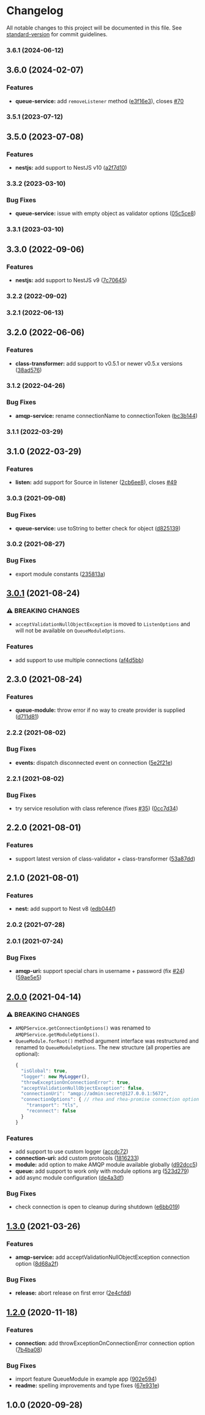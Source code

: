 # Changelog

All notable changes to this project will be documented in this file. See [standard-version](https://github.com/conventional-changelog/standard-version) for commit guidelines.

### 3.6.1 (2024-06-12)

## 3.6.0 (2024-02-07)


### Features

* **queue-service:** add `removeListener` method ([e3f16e3](https://github.com/team-supercharge/nest-amqp/commit/e3f16e37e28555723eef6869015afa8870298d1f)), closes [#70](https://github.com/team-supercharge/nest-amqp/issues/70)

### 3.5.1 (2023-07-12)

## 3.5.0 (2023-07-08)


### Features

* **nestjs:** add support to NestJS v10 ([a2f7d10](https://github.com/team-supercharge/nest-amqp/commit/a2f7d10e610b3f8760abdcc2a7df1677fda56704))

### 3.3.2 (2023-03-10)


### Bug Fixes

* **queue-service:** issue with empty object as validator options ([05c5ce8](https://github.com/team-supercharge/nest-amqp/commit/05c5ce86521b1955aa6687b3ccdb29bbc81623af))

### 3.3.1 (2023-03-10)

## 3.3.0 (2022-09-06)


### Features

* **nestjs:** add support to NestJS v9 ([7c70645](https://github.com/team-supercharge/nest-amqp/commit/7c70645e33e4d8dc9c349f14468160155a2bca20))

### 3.2.2 (2022-09-02)

### 3.2.1 (2022-06-13)

## 3.2.0 (2022-06-06)


### Features

* **class-transformer:** add support to v0.5.1 or newer v0.5.x versions ([38ad576](https://github.com/team-supercharge/nest-amqp/commit/38ad5760875c1bc0892975763916893e1d112673))

### 3.1.2 (2022-04-26)


### Bug Fixes

* **amqp-service:** rename connectionName to connectionToken ([bc3b144](https://github.com/team-supercharge/nest-amqp/commit/bc3b14457efed5efe988ad0ac2135520720086d9))

### 3.1.1 (2022-03-29)

## 3.1.0 (2022-03-29)


### Features

* **listen:** add support for Source in listener ([2cb6ee8](https://github.com/team-supercharge/nest-amqp/commit/2cb6ee829b18bfcc318bb5e5c763e3370f02e44c)), closes [#49](https://github.com/team-supercharge/nest-amqp/issues/49)

### 3.0.3 (2021-09-08)


### Bug Fixes

* **queue-service:** use toString to better check for object ([d825139](https://github.com/team-supercharge/nest-amqp/commit/d825139063a0dfbdfb95c06c1f00551044816962))

### 3.0.2 (2021-08-27)


### Bug Fixes

* export module constants ([235813a](https://github.com/team-supercharge/nest-amqp/commit/235813a471676da20493656b1f0c3de443a7d3b0))

## [3.0.1](https://github.com/team-supercharge/nest-amqp/compare/v2.3.0...v3.0.1) (2021-08-24)


### ⚠ BREAKING CHANGES

* `acceptValidationNullObjectException` is moved to `ListenOptions` and
  will not be available on `QueueModuleOptions`.
### Features

* add support to use multiple connections ([af4d5bb](https://github.com/team-supercharge/nest-amqp/commit/af4d5bb7c2861031dbb20284b87cba88b663bab7))

## 2.3.0 (2021-08-24)


### Features

* **queue-module:** throw error if no way to create provider is supplied ([d711d81](https://github.com/team-supercharge/nest-amqp/commit/d711d81344b641f43d8e85f8ae38e5eb74115209))

### 2.2.2 (2021-08-02)


### Bug Fixes

* **events:** dispatch disconnected event on connection ([5e2f21e](https://github.com/team-supercharge/nest-amqp/commit/5e2f21ebb76b278127dbc97b8ea06b8f098e5baa))

### 2.2.1 (2021-08-02)


### Bug Fixes

* try service resolution with class reference (fixes [#35](https://github.com/team-supercharge/nest-amqp/issues/35)) ([0cc7d34](https://github.com/team-supercharge/nest-amqp/commit/0cc7d344734c72b54ac6fb0886f9300f71fea0db))

## 2.2.0 (2021-08-01)


### Features

* support latest version of class-validator + class-transformer ([53a87dd](https://github.com/team-supercharge/nest-amqp/commit/53a87dde0504c22aa3fcead02e2e777181bd2a86))

## 2.1.0 (2021-08-01)


### Features

* **nest:** add support to Nest v8 ([edb044f](https://github.com/team-supercharge/nest-amqp/commit/edb044f71422d20e4dc5e864517d4f412183cb2e))

### 2.0.2 (2021-07-28)

### 2.0.1 (2021-07-24)


### Bug Fixes

* **amqp-uri:** support special chars in username + password (fix [#24](https://github.com/team-supercharge/nest-amqp/issues/24)) ([59ae5e5](https://github.com/team-supercharge/nest-amqp/commit/59ae5e53ce32b06f2227103cb0abf64666d80711))

## [2.0.0](https://github.com/team-supercharge/nest-amqp/compare/v1.3.0...v2.0.0) (2021-04-14)


### ⚠ BREAKING CHANGES

* `AMQPService.getConnectionOptions()` was renamed to `AMQPService.getModuleOptions()`.
* `QueueModule.forRoot()` method argument interface was restructured and renamed to `QueueModuleOptions`.
  The new structure (all properties are optional):
  ```javascript
  {
    "isGlobal": true,
    "logger": new MyLogger(),
    "throwExceptionOnConnectionError": true,
    "acceptValidationNullObjectException": false,
    "connectionUri": "amqp://admin:secret@127.0.0.1:5672",
    "connectionOptions": { // rhea and rhea-promise connection options go here
      "transport": "tls",
      "reconnect": false
    }
  }
  ```

### Features

* add support to use custom logger ([accdc72](https://github.com/team-supercharge/nest-amqp/commit/accdc72b253e18f4a28709c4f3599cb3153fe7e5))
* **connection-uri:** add custom protocols ([1816233](https://github.com/team-supercharge/nest-amqp/commit/1816233aacee749e958703073ecacd443b9ed1cb))
* **module:** add option to make AMQP module available globally ([d92dcc5](https://github.com/team-supercharge/nest-amqp/commit/d92dcc5026a8d91fc9b7f843d40469ce86e92235))
* **queue:** add support to work only with module options arg ([523d279](https://github.com/team-supercharge/nest-amqp/commit/523d279d307c436f3818eb4d66fa46d0275d14a9))
* add async module configuration ([de4a3df](https://github.com/team-supercharge/nest-amqp/commit/de4a3df18ba4841b1ef16e2a8d8adadd343a7b4d))


### Bug Fixes

* check connection is open to cleanup during shutdown ([e6bb019](https://github.com/team-supercharge/nest-amqp/commit/e6bb019c464447b4e5976eb9bff8f4bcf1ecdb5b))

## [1.3.0](https://github.com/team-supercharge/nest-amqp/compare/v1.2.0...v1.3.0) (2021-03-26)


### Features

* **amqp-service:** add acceptValidationNullObjectException connection option ([8d68a2f](https://github.com/team-supercharge/nest-amqp/commit/8d68a2fc1ffaaed8d01fb88a53efc66ec4ba7eef))


### Bug Fixes

* **release:** abort release on first error ([2e4cfdd](https://github.com/team-supercharge/nest-amqp/commit/2e4cfdd1569f568e87e0cf9615d42a4bd8465186))

## [1.2.0](https://github.com/team-supercharge/nest-amqp/compare/v1.0.0...v1.2.0) (2020-11-18)


### Features

* **connection:** add throwExceptionOnConnectionError connection option ([7b4ba08](https://github.com/team-supercharge/nest-amqp/commit/7b4ba08ad00bbdb741aaa3f507f941ada3cd5981))


### Bug Fixes

* import feature QueueModule in example app ([902e594](https://github.com/team-supercharge/nest-amqp/commit/902e5944d496847c160356b2e15d535548482c47))
* **readme:** spelling improvements and type fixes ([67e931e](https://github.com/team-supercharge/nest-amqp/commit/67e931e6017b9298525836bb7dd49f06d4a99e4b))

## 1.0.0 (2020-09-28)
